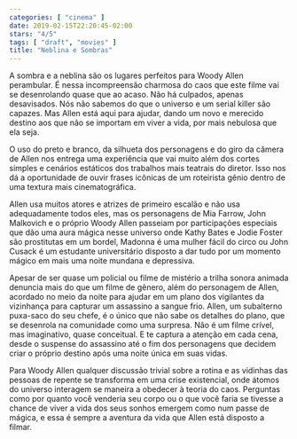 ```yaml
---
categories: [ "cinema" ]
date: 2019-02-15T22:20:45-02:00
stars: "4/5"
tags: [ "draft", "movies" ]
title: "Neblina e Sombras"
---
```

A sombra e a neblina são os lugares perfeitos para Woody Allen perambular. É nessa incompreensão charmosa do caos que este filme vai se desenrolando quase que ao acaso. Não há culpados, apenas desavisados. Nós não sabemos do que o universo e um serial killer são capazes. Mas Allen está aqui para ajudar, dando um novo e merecido destino aos que não se importam em viver a vida, por mais nebulosa que ela seja.

O uso do preto e branco, da silhueta dos personagens e do giro da câmera de Allen nos entrega uma experiência que vai muito além dos cortes simples e cenários estáticos dos trabalhos mais teatrais do diretor. Isso nos dá a oportunidade de ouvir frases icônicas de um roteirista gênio dentro de uma textura mais cinematográfica.

Allen usa muitos atores e atrizes de primeiro escalão e não usa adequadamente todos eles, mas os personagens de Mia Farrow, John Malkovich e o próprio Woody Allen passeiam por participações especiais que dão uma aura mágica nesse universo onde Kathy Bates e Jodie Foster são prostitutas em um bordel, Madonna é uma mulher fácil do circo ou John Cusack é um estudante universitário disposto a dar tudo por um momento mágico em mais uma noite mundana e depressiva.

Apesar de ser quase um policial ou filme de mistério a trilha sonora animada denuncia mais do que um filme de gênero, além do personagem de Allen, acordado no meio da noite para ajudar em um plano dos vigilantes da vizinhança para capturar um assassino a sangue frio. Allen, um subalterno puxa-saco do seu chefe, é o único que não sabe os detalhes do plano, que se desenrola na comunidade como uma surpresa. Não é um filme crível, mas imaginativo, quase conceitual. E te captura a atenção em cada cena, desde o suspense do assassino até o fim dos personagens que decidem criar o próprio destino após uma noite única em suas vidas.

Para Woody Allen qualquer discussão trivial sobre a rotina e as vidinhas das pessoas de repente se transforma em uma crise existencial, onde átomos do universo interagem se maneira a obedecer à teoria do caos. Perguntas como por quanto você venderia seu corpo ou o que você faria se tivesse a chance de viver a vida dos seus sonhos emergem como num passe de mágica, e essa é sempre a aventura da vida que Allen está disposto a filmar.
